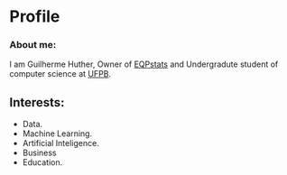 # Profile

### About me:
I am Guilherme Huther, Owner of [EQPstats](https://eqpstats.com/) and Undergradute student of computer science at [UFPB](https://www.ufpb.br/).

## Interests:
- Data.
- Machine Learning.
- Artificial Inteligence.
- Business
- Education.
